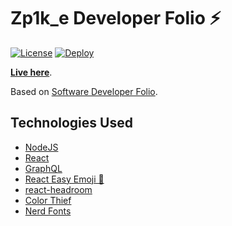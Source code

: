 # Zp1k_e Developer Folio ⚡️

[![License](https://img.shields.io/github/license/zp1ke/zp1ke.github.io)](https://github.com/zp1ke/zp1ke.github.io/blob/master/LICENSE)
[![Deploy](https://github.com/zp1ke/zp1ke.github.io/actions/workflows/deploy.yml/badge.svg)](https://github.com/zp1ke/zp1ke.github.io/actions/workflows/deploy.yml)

**[Live here](https://sp1ke.dev/)**.

Based on [Software Developer Folio](https://github.com/saadpasta/developerFolio).

## Technologies Used

- [NodeJS](https://nodejs.org/)
- [React](https://reactjs.org/)
- [GraphQL](https://graphql.org/)
- [React Easy Emoji 🎉](https://github.com/appfigures/react-easy-emoji)
- [react-headroom](https://github.com/KyleAMathews/react-headroom)
- [Color Thief](https://github.com/lokesh/color-thief)
- [Nerd Fonts](https://www.nerdfonts.com/)
